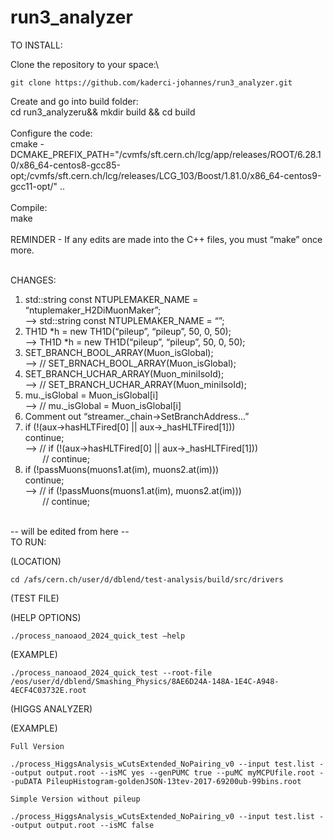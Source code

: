 # run3_analyzer

TO INSTALL:

Clone the repository to your space:\

    git clone https://github.com/kaderci-johannes/run3_analyzer.git

Create and go into build folder:\
    cd run3_analyzeru&& mkdir build && cd build\
\
Configure the code:\
    cmake -DCMAKE_PREFIX_PATH="/cvmfs/sft.cern.ch/lcg/app/releases/ROOT/6.28.10/x86_64-centos8-gcc85-opt;/cvmfs/sft.cern.ch/lcg/releases/LCG_103/Boost/1.81.0/x86_64-centos9-gcc11-opt/" ..\
\
Compile:\
    make\
\
REMINDER - If any edits are made into the C++ files, you must “make” once more.

\
CHANGES:

1. std::string const NTUPLEMAKER_NAME = “ntuplemaker_H2DiMuonMaker”;\
   --> std::string const NTUPLEMAKER_NAME = “”;
2. TH1D *h = new TH1D(“pileup”, “pileup”, 50, 0, 50);\
   --> TH1D *h = new TH1D(“pileup”, “pileup”, 50, 0, 50);
3. SET_BRANCH_BOOL_ARRAY(Muon_isGlobal);\
   --> // SET_BRNACH_BOOL_ARRAY(Muon_isGlobal);
4. SET_BRANCH_UCHAR_ARRAY(Muon_miniIsoId);\
   --> // SET_BRANCH_UCHAR_ARRAY(Muon_miniIsoId);
5. mu._isGlobal = Muon_isGlobal[i]\
   --> // mu._isGlobal = Muon_isGlobal[i]
6. Comment out “streamer._chain->SetBranchAddress...”
7. if (!(aux->hasHLTFired[0] || aux->_hasHLTFired[1]))\
   continue;\
   --> // if (!(aux->hasHLTFired[0] || aux->_hasHLTFired[1]))\
&nbsp;&nbsp;&nbsp;&nbsp;&nbsp;&nbsp;&nbsp;// continue;
8. if (!passMuons(muons1.at(im), muons2.at(im)))\
   continue;\
   --> // if (!passMuons(muons1.at(im), muons2.at(im)))\
&nbsp;&nbsp;&nbsp;&nbsp;&nbsp;&nbsp;&nbsp;// continue;

\
-- will be edited from here --\
TO RUN:  

(LOCATION) 

    cd /afs/cern.ch/user/d/dblend/test-analysis/build/src/drivers 

 

(TEST FILE) 

(HELP OPTIONS) 

    ./process_nanoaod_2024_quick_test –help 

 

(EXAMPLE) 

    ./process_nanoaod_2024_quick_test --root-file /eos/user/d/dblend/Smashing_Physics/8AE6D24A-148A-1E4C-A948-4ECF4C03732E.root  

 

(HIGGS ANALYZER) 

 

(EXAMPLE) 

    Full Version 

    ./process_HiggsAnalysis_wCutsExtended_NoPairing_v0 --input test.list --output output.root --isMC yes --genPUMC true --puMC myMCPUfile.root --puDATA PileupHistogram-goldenJSON-13tev-2017-69200ub-99bins.root 

    Simple Version without pileup 

    ./process_HiggsAnalysis_wCutsExtended_NoPairing_v0 --input test.list --output output.root --isMC false
